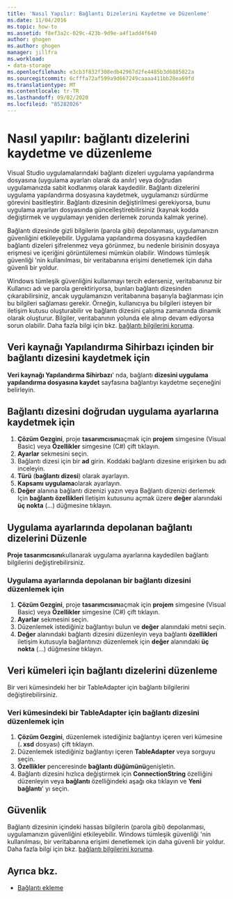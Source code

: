 ```yaml
---
title: 'Nasıl Yapılır: Bağlantı Dizelerini Kaydetme ve Düzenleme'
ms.date: 11/04/2016
ms.topic: how-to
ms.assetid: f8ef3a2c-029c-423b-9d9e-a4f1add4f640
author: ghogen
ms.author: ghogen
manager: jillfra
ms.workload:
- data-storage
ms.openlocfilehash: e3cb3f832f308edb42967d2fe4485b3d6885022a
ms.sourcegitcommit: 6cfffa72af599a9d667249caaaa411bb28ea69fd
ms.translationtype: MT
ms.contentlocale: tr-TR
ms.lasthandoff: 09/02/2020
ms.locfileid: "85282026"
---
```

# <a name="how-to-save-and-edit-connection-strings"></a>Nasıl yapılır: bağlantı dizelerini kaydetme ve düzenleme
Visual Studio uygulamalarındaki bağlantı dizeleri uygulama yapılandırma dosyasına (uygulama ayarları olarak da anılır) veya doğrudan uygulamanızda sabit kodlanmış olarak kaydedilir. Bağlantı dizelerini uygulama yapılandırma dosyasına kaydetmek, uygulamanızı sürdürme görevini basitleştirir. Bağlantı dizesinin değiştirilmesi gerekiyorsa, bunu uygulama ayarları dosyasında güncelleştirebilirsiniz (kaynak kodda değiştirmek ve uygulamayı yeniden derlemek zorunda kalmak yerine).

Bağlantı dizesinde gizli bilgilerin (parola gibi) depolanması, uygulamanızın güvenliğini etkileyebilir. Uygulama yapılandırma dosyasına kaydedilen bağlantı dizeleri şifrelenmez veya görünmez, bu nedenle birisinin dosyaya erişmesi ve içeriğini görüntülemesi mümkün olabilir. Windows tümleşik güvenliği 'nin kullanılması, bir veritabanına erişimi denetlemek için daha güvenli bir yoldur.

Windows tümleşik güvenliğini kullanmayı tercih ederseniz, veritabanınız bir Kullanıcı adı ve parola gerektiriyorsa, bunları bağlantı dizesinden çıkarabilirsiniz, ancak uygulamanızın veritabanına başarıyla bağlanması için bu bilgileri sağlaması gerekir. Örneğin, kullanıcıya bu bilgileri isteyen bir iletişim kutusu oluşturabilir ve bağlantı dizesini çalışma zamanında dinamik olarak oluşturur. Bilgiler, veritabanının yolunda ele alınıp devam ediyorsa sorun olabilir.
Daha fazla bilgi için bkz. [bağlantı bilgilerini koruma](/dotnet/framework/data/adonet/protecting-connection-information).

## <a name="to-save-a-connection-string-from-within-the-data-source-configuration-wizard"></a>Veri kaynağı Yapılandırma Sihirbazı içinden bir bağlantı dizesini kaydetmek için
**Veri kaynağı Yapılandırma Sihirbazı**' nda, bağlantı **dizesini uygulama yapılandırma dosyasına kaydet** sayfasına bağlantıyı kaydetme seçeneğini belirleyin.

## <a name="to-save-a-connection-string-directly-into-application-settings"></a>Bağlantı dizesini doğrudan uygulama ayarlarına kaydetmek için
1. **Çözüm Gezgini**, proje **tasarımcısını**açmak için **projem** simgesine (Visual Basic) veya **Özellikler** simgesine (C#) çift tıklayın.
1. **Ayarlar** sekmesini seçin.
1. Bağlantı dizesi için bir **ad** girin. Koddaki bağlantı dizesine erişirken bu adı inceleyin.
1. **Türü** (**bağlantı dizesi**) olarak ayarlayın.
1. **Kapsamı** **uygulama**olarak ayarlayın.
1. **Değer** alanına bağlantı dizenizi yazın veya Bağlantı dizenizi derlemek Için **bağlantı özellikleri** Iletişim kutusunu açmak üzere **değer** alanındaki **üç nokta** (...) düğmesine tıklayın.

## <a name="edit-connection-strings-stored-in-application-settings"></a>Uygulama ayarlarında depolanan bağlantı dizelerini Düzenle
**Proje tasarımcısını**kullanarak uygulama ayarlarına kaydedilen bağlantı bilgilerini değiştirebilirsiniz.

### <a name="to-edit-a-connection-string-stored-in-application-settings"></a>Uygulama ayarlarında depolanan bir bağlantı dizesini düzenlemek için
1. **Çözüm Gezgini**, proje **tasarımcısını**açmak için **projem** simgesine (Visual Basic) veya **Özellikler** simgesine (C#) çift tıklayın.
1. **Ayarlar** sekmesini seçin.
1. Düzenlemek istediğiniz bağlantıyı bulun ve **değer** alanındaki metni seçin.
1. **Değer** alanındaki bağlantı dizesini düzenleyin veya bağlantı **özellikleri** iletişim kutusuyla bağlantınızı düzenlemek için **değer** alanındaki **üç nokta** (...) düğmesine tıklayın.

## <a name="edit-connection-strings-for-datasets"></a>Veri kümeleri için bağlantı dizelerini düzenleme
Bir veri kümesindeki her bir TableAdapter için bağlantı bilgilerini değiştirebilirsiniz.

### <a name="to-edit-a-connection-string-for-a-tableadapter-in-a-dataset"></a>Veri kümesindeki bir TableAdapter için bağlantı dizesini düzenlemek için
1. **Çözüm Gezgini**, düzenlemek istediğiniz bağlantıyı içeren veri kümesine (**. xsd** dosyası) çift tıklayın.
1. Düzenlemek istediğiniz bağlantıyı içeren **TableAdapter** veya sorguyu seçin.
1. **Özellikler** penceresinde **bağlantı düğümünü**genişletin.
1. Bağlantı dizesini hızlıca değiştirmek için **ConnectionString** özelliğini düzenleyin veya **bağlantı** özelliğindeki aşağı oka tıklayın ve **Yeni bağlantı**' yı seçin.

## <a name="security"></a>Güvenlik
Bağlantı dizesinin içindeki hassas bilgilerin (parola gibi) depolanması, uygulamanızın güvenliğini etkileyebilir. Windows tümleşik güvenliği 'nin kullanılması, bir veritabanına erişimi denetlemek için daha güvenli bir yoldur.
Daha fazla bilgi için bkz. [bağlantı bilgilerini koruma](/dotnet/framework/data/adonet/protecting-connection-information).

## <a name="see-also"></a>Ayrıca bkz.

- [Bağlantı ekleme](../data-tools/add-new-connections.md)
